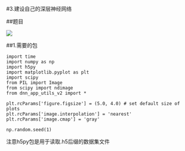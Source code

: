 #3.建设自己的深层神经网络

##题目

![](https://cdn.jsdelivr.net/gh/tj-messi/picture/1725549223880.png)

##1.需要的包

	import time
	import numpy as np
	import h5py
	import matplotlib.pyplot as plt
	import scipy
	from PIL import Image
	from scipy import ndimage
	from dnn_app_utils_v2 import *

	plt.rcParams['figure.figsize'] = (5.0, 4.0) # set default size of plots
	plt.rcParams['image.interpolation'] = 'nearest'
	plt.rcParams['image.cmap'] = 'gray'

	np.random.seed(1)

注意h5py包是用于读取.h5后缀的数据集文件

##